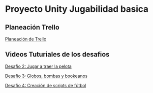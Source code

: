 # Proyecto Unity Jugabilidad basica

## Planeación Trello
[Planeación de Trello](https://trello.com/b/utzZsU62/desarrollo-de-videojuego)

## Videos Tuturiales de los desafios
[Desafio 2: Jugar a traer la pelota](https://drive.google.com/drive/folders/1f06BUTvs7H6sXESJiedxzMrTT0YTIw1M?usp=sharing)

[Desafio 3: Globos, bombas y bookeanos](https://drive.google.com/drive/folders/1pfjCatzyQhEDyR6fsMdiUfP4Ri9Iw6j-?usp=sharing) 

[Desafio 4: Creación de scripts de fútbol](https://drive.google.com/file/d/1R82My2ruoSfHmrKCqpysbfZPNfs0uQft/view?usp=share_link)
